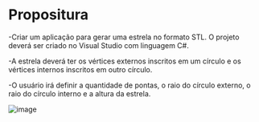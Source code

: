<h1>Propositura</h1>
-Criar um aplicação para gerar uma estrela no formato STL. O projeto deverá ser criado no Visual Studio com linguagem C#.

-A estrela deverá ter os vértices externos inscritos em um círculo e os vértices internos inscritos em outro círculo.

-O usuário irá definir a quantidade de pontas, o raio do círculo externo, o raio do círculo interno e a altura da estrela.

![image](https://github.com/user-attachments/assets/96a834d4-a5f1-4bea-a526-d49c1da736f4)
